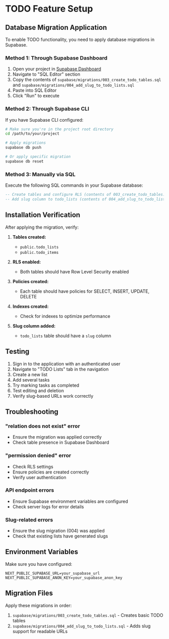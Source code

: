 # TODO Feature Setup

## Database Migration Application

To enable TODO functionality, you need to apply database migrations in Supabase.

### Method 1: Through Supabase Dashboard

1. Open your project in [Supabase Dashboard](https://supabase.com/dashboard)
2. Navigate to "SQL Editor" section
3. Copy the contents of `supabase/migrations/003_create_todo_tables.sql` and `supabase/migrations/004_add_slug_to_todo_lists.sql`
4. Paste into SQL Editor
5. Click "Run" to execute

### Method 2: Through Supabase CLI

If you have Supabase CLI configured:

```bash
# Make sure you're in the project root directory
cd /path/to/your/project

# Apply migrations
supabase db push

# Or apply specific migration
supabase db reset
```

### Method 3: Manually via SQL

Execute the following SQL commands in your Supabase database:

```sql
-- Create tables and configure RLS (contents of 003_create_todo_tables.sql)
-- Add slug column to todo_lists (contents of 004_add_slug_to_todo_lists.sql)
```

## Installation Verification

After applying the migration, verify:

1. **Tables created:**
   - `public.todo_lists`
   - `public.todo_items`

2. **RLS enabled:**
   - Both tables should have Row Level Security enabled

3. **Policies created:**
   - Each table should have policies for SELECT, INSERT, UPDATE, DELETE

4. **Indexes created:**
   - Check for indexes to optimize performance

5. **Slug column added:**
   - `todo_lists` table should have a `slug` column

## Testing

1. Sign in to the application with an authenticated user
2. Navigate to "TODO Lists" tab in the navigation
3. Create a new list
4. Add several tasks
5. Try marking tasks as completed
6. Test editing and deletion
7. Verify slug-based URLs work correctly

## Troubleshooting

### "relation does not exist" error
- Ensure the migration was applied correctly
- Check table presence in Supabase Dashboard

### "permission denied" error
- Check RLS settings
- Ensure policies are created correctly
- Verify user authentication

### API endpoint errors
- Ensure Supabase environment variables are configured
- Check server logs for error details

### Slug-related errors
- Ensure the slug migration (004) was applied
- Check that existing lists have generated slugs

## Environment Variables

Make sure you have configured:

```env
NEXT_PUBLIC_SUPABASE_URL=your_supabase_url
NEXT_PUBLIC_SUPABASE_ANON_KEY=your_supabase_anon_key
```

## Migration Files

Apply these migrations in order:
1. `supabase/migrations/003_create_todo_tables.sql` - Creates basic TODO tables
2. `supabase/migrations/004_add_slug_to_todo_lists.sql` - Adds slug support for readable URLs
